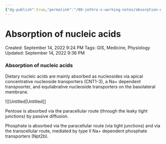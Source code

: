 ```yaml
---
{"dg-publish":true,"permalink":"/00-jethro-s-working-notes/absorption-of-nucleic-acids/","dgPassFrontmatter":true}
---
```



# Absorption of nucleic acids

Created: September 14, 2022 9:24 PM
Tags: GIS, Medicine, Physiology
Updated: September 14, 2022 9:36 PM

### Absorption of nucleic acids

Dietary nucleic acids are mainly absorbed as nucleosides via apical concentrative nucleoside transporters (CNT1-3), a Na+ dependent transpoorter, and equilabrative nucleoside transporters on the basolateral membrane.

![[Untitled\|Untitled]]

Pentose is absorbed via the paracellular route (through the leaky tight junctions) by passive diffusion.

Phosphate is absorbed via the paracellular route (via tight junctions) and via the transcellular route, mediated by type II Na+ dependent phosphate transporters (Npt2b).